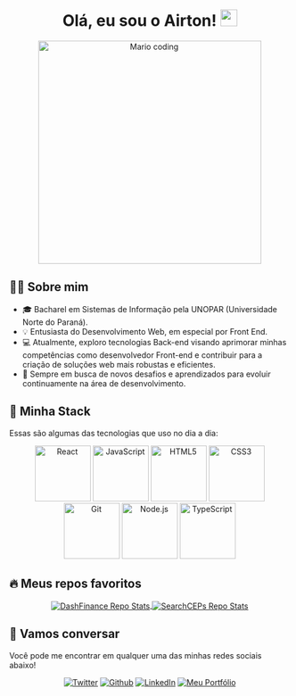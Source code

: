<h1 align="center">Olá, eu sou o Airton! <img src="https://media.giphy.com/media/hvRJCLFzcasrR4ia7z/giphy.gif" width="30px"></h1>
<p align="center">
  <img src="https://i.imgur.com/1ZvVkDc.gif" alt="Mario coding" width="400">
</p>

## 👨‍💻 Sobre mim

 - 🎓 Bacharel em Sistemas de Informação pela UNOPAR (Universidade Norte do Paraná).
- 💡 Entusiasta do Desenvolvimento Web, em especial por Front End.
- 💻 Atualmente, exploro tecnologias Back-end visando aprimorar minhas competências como desenvolvedor Front-end e contribuir para a criação de soluções web mais robustas e eficientes.
- 🚀 Sempre em busca de novos desafios e aprendizados para evoluir continuamente na área de desenvolvimento.

## 🔮 Minha Stack
Essas são algumas das tecnologias que uso no dia a dia:

<div align="center">
 <img src="https://media4.giphy.com/media/v1.Y2lkPTc5MGI3NjExdW51eXU2bjV3anB1M2djYnAwY3J0YTMwcHE2a3hjZjk5ZTg5ZWg1aiZlcD12MV9pbnRlcm5hbF9naWZfYnlfaWQmY3Q9cw/XAxylRMCdpbEWUAvr8/giphy.gif" width="100" alt="React">
 <img src="https://media0.giphy.com/media/v1.Y2lkPTc5MGI3NjExOHF6ZDB3b2I2MHNqbzFkMXplamU0N2hicTVsaXRsZnJucjk1NHE1ciZlcD12MV9pbnRlcm5hbF9naWZfYnlfaWQmY3Q9cw/fsEaZldNC8A1PJ3mwp/giphy.gif" width="100" alt="JavaScript">
 <img src="https://media3.giphy.com/media/ln7z2eWriiQAllfVcn/200w.webp" width="100" alt="HTML5">
 <img src="https://media3.giphy.com/media/v1.Y2lkPTc5MGI3NjExbmUxNTNuNjAxM2hka3ZuMmthdnFtM3p6d3VtcWhldGoyYnF0a2ljcyZlcD12MV9pbnRlcm5hbF9naWZfYnlfaWQmY3Q9cw/kdFc8fubgS31b8DsVu/giphy.gif" width="100" alt="CSS3">
 <img src="https://i.giphy.com/media/eNAsjO55tPbgaor7ma/200w.webp" width="100" alt="Git">
 <img src="https://i.giphy.com/media/KzJkzjggfGN5Py6nkT/200.webp" width="100" alt="Node.js">
 <img src="https://i.giphy.com/media/IdyAQJVN2kVPNUrojM/200.webp" width="100" alt="TypeScript">
</div>

## 🔥 Meus repos favoritos

<div align="center">
 <a href="https://github.com/airtonsena10/dashfinance">
  <img align="center" src="https://github-readme-stats.vercel.app/api/pin/?username=airtonsena10&repo=dashfinance&theme=react&hide_border=true" alt="DashFinance Repo Stats"/>
</a>
<a href="https://github.com/airtonsena10/seachceps">
  <img align="center" src="https://github-readme-stats.vercel.app/api/pin/?username=airtonsena10&repo=seachceps&theme=react&hide_border=true" alt="SearchCEPs Repo Stats"/>
</a>
</div>

## :speech_balloon: Vamos conversar

Você pode me encontrar em qualquer uma das minhas redes sociais abaixo!

<div align="center">
  <a href="https://twitter.com/airtonsvd" target="_blank"><img src="https://img.shields.io/badge/Twitter-2CA5E0?style=for-the-badge&logo=twitter&logoColor=white" alt="Twitter"></a>
  <a href="https://github.com/airtonsena10" target="_blank"><img src="https://img.shields.io/badge/-Github-%23333?style=for-the-badge&logo=github&logoColor=white" alt="Github"></a>
  <a href="https://www.linkedin.com/in/airtonsena" target="_blank"><img src="https://img.shields.io/badge/-Linkedin-%23E4405F?style=for-the-badge&logo=linkedin&logoColor=white" alt="LinkedIn"></a>
  <a href="https://airtonjs.dev/" target="_blank"><img src="https://img.shields.io/badge/Portfólio-Meu%20Site-blue?style=for-the-badge&logo=google-chrome&logoColor=white" alt="Meu Portfólio"></a>
</div>
